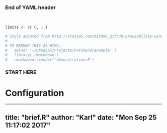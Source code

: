 


### End of YAML header
<br>


```r
limits <- c( 0, 1 )

# Style adapted from http://stat545.com/bit006_github-browsability-wins.html#source-code
#
# TO RENDER THIS AS HTML:
#   setwd( '~/Dropbox/Projects/Potsherd/example' )
#   library('rmarkdown')
#   rmarkdown::render('demonstration.R')
```


### START HERE
# Configuration

---
title: "brief.R"
author: "Karl"
date: "Mon Sep 25 11:17:02 2017"
---
